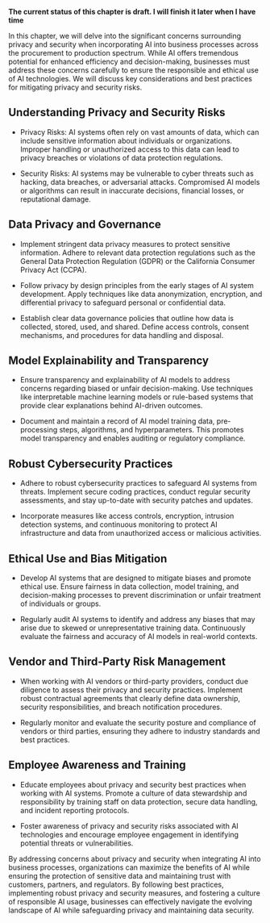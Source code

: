 **The current status of this chapter is draft. I will finish it later when I have time**

In this chapter, we will delve into the significant concerns surrounding privacy and security when incorporating AI into business processes across the procurement to production spectrum. While AI offers tremendous potential for enhanced efficiency and decision-making, businesses must address these concerns carefully to ensure the responsible and ethical use of AI technologies. We will discuss key considerations and best practices for mitigating privacy and security risks.

Understanding Privacy and Security Risks
----------------------------------------

* Privacy Risks: AI systems often rely on vast amounts of data, which can include sensitive information about individuals or organizations. Improper handling or unauthorized access to this data can lead to privacy breaches or violations of data protection regulations.

* Security Risks: AI systems may be vulnerable to cyber threats such as hacking, data breaches, or adversarial attacks. Compromised AI models or algorithms can result in inaccurate decisions, financial losses, or reputational damage.

Data Privacy and Governance
---------------------------

* Implement stringent data privacy measures to protect sensitive information. Adhere to relevant data protection regulations such as the General Data Protection Regulation (GDPR) or the California Consumer Privacy Act (CCPA).

* Follow privacy by design principles from the early stages of AI system development. Apply techniques like data anonymization, encryption, and differential privacy to safeguard personal or confidential data.

* Establish clear data governance policies that outline how data is collected, stored, used, and shared. Define access controls, consent mechanisms, and procedures for data handling and disposal.

Model Explainability and Transparency
-------------------------------------

* Ensure transparency and explainability of AI models to address concerns regarding biased or unfair decision-making. Use techniques like interpretable machine learning models or rule-based systems that provide clear explanations behind AI-driven outcomes.

* Document and maintain a record of AI model training data, pre-processing steps, algorithms, and hyperparameters. This promotes model transparency and enables auditing or regulatory compliance.

Robust Cybersecurity Practices
------------------------------

* Adhere to robust cybersecurity practices to safeguard AI systems from threats. Implement secure coding practices, conduct regular security assessments, and stay up-to-date with security patches and updates.

* Incorporate measures like access controls, encryption, intrusion detection systems, and continuous monitoring to protect AI infrastructure and data from unauthorized access or malicious activities.

Ethical Use and Bias Mitigation
-------------------------------

* Develop AI systems that are designed to mitigate biases and promote ethical use. Ensure fairness in data collection, model training, and decision-making processes to prevent discrimination or unfair treatment of individuals or groups.

* Regularly audit AI systems to identify and address any biases that may arise due to skewed or unrepresentative training data. Continuously evaluate the fairness and accuracy of AI models in real-world contexts.

Vendor and Third-Party Risk Management
--------------------------------------

* When working with AI vendors or third-party providers, conduct due diligence to assess their privacy and security practices. Implement robust contractual agreements that clearly define data ownership, security responsibilities, and breach notification procedures.

* Regularly monitor and evaluate the security posture and compliance of vendors or third parties, ensuring they adhere to industry standards and best practices.

Employee Awareness and Training
-------------------------------

* Educate employees about privacy and security best practices when working with AI systems. Promote a culture of data stewardship and responsibility by training staff on data protection, secure data handling, and incident reporting protocols.

* Foster awareness of privacy and security risks associated with AI technologies and encourage employee engagement in identifying potential threats or vulnerabilities.

By addressing concerns about privacy and security when integrating AI into business processes, organizations can maximize the benefits of AI while ensuring the protection of sensitive data and maintaining trust with customers, partners, and regulators. By following best practices, implementing robust privacy and security measures, and fostering a culture of responsible AI usage, businesses can effectively navigate the evolving landscape of AI while safeguarding privacy and maintaining data security.
